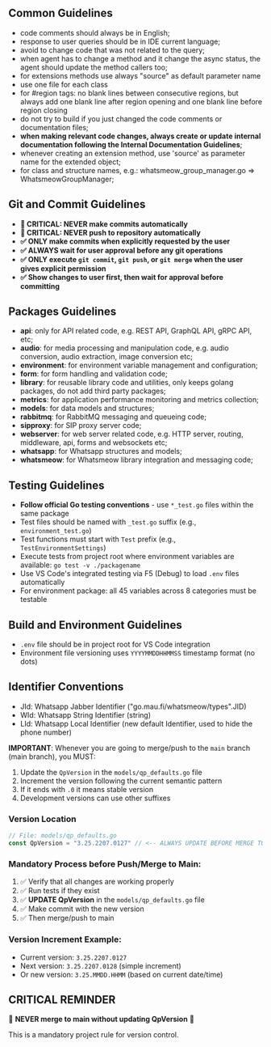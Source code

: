 ## Common Guidelines
* code comments should always be in English;
* response to user queries should be in IDE current language;
* avoid to change code that was not related to the query;
* when agent has to change a method and it change the async status, the agent should update the method callers too;
* for extensions methods use always "source" as default parameter name
* use one file for each class
* for #region tags: no blank lines between consecutive regions, but always add one blank line after region opening and one blank line before region closing
* do not try to build if you just changed the code comments or documentation files;
* **when making relevant code changes, always create or update internal documentation following the Internal Documentation Guidelines**;
* whenever creating an extension method, use 'source' as parameter name for the extended object;
* for class and structure names, e.g.: whatsmeow_group_manager.go => WhatsmeowGroupManager;

## Git and Commit Guidelines
* **🚨 CRITICAL: NEVER make commits automatically**
* **🚨 CRITICAL: NEVER push to repository automatically**
* **✅ ONLY make commits when explicitly requested by the user**
* **✅ ALWAYS wait for user approval before any git operations**
* **✅ ONLY execute `git commit`, `git push`, or `git merge` when the user gives explicit permission**
* **✅ Show changes to user first, then wait for approval before committing**

## Packages Guidelines
* **api**: only for API related code, e.g. REST API, GraphQL API, gRPC API, etc;
* **audio**: for media processing and manipulation code, e.g. audio conversion, audio extraction, image conversion etc;
* **environment**: for environment variable management and configuration;
* **form**: for form handling and validation code;
* **library**: for reusable library code and utilities, only keeps golang packages, do not add third party packages;
* **metrics**: for application performance monitoring and metrics collection;
* **models**: for data models and structures;
* **rabbitmq**: for RabbitMQ messaging and queueing code;
* **sipproxy**: for SIP proxy server code;
* **webserver**: for web server related code, e.g. HTTP server, routing, middleware, api, forms and websockets etc;
* **whatsapp**: for Whatsapp structures and models;
* **whatsmeow**: for Whatsmeow library integration and messaging code;


## Testing Guidelines
* **Follow official Go testing conventions** - use `*_test.go` files within the same package
* Test files should be named with `_test.go` suffix (e.g., `environment_test.go`)
* Test functions must start with `Test` prefix (e.g., `TestEnvironmentSettings`)
* Execute tests from project root where environment variables are available: `go test -v ./packagename`
* Use VS Code's integrated testing via F5 (Debug) to load `.env` files automatically
* For environment package: all 45 variables across 8 categories must be testable

## Build and Environment Guidelines
* `.env` file should be in project root for VS Code integration
* Environment file versioning uses `YYYYMMDDHHMMSS` timestamp format (no dots)

## Identifier Conventions
* JId: Whatsapp Jabber Identifier ("go.mau.fi/whatsmeow/types".JID)
* WId: Whatsapp String Identifier (string)
* LId: Whatsapp Local Identifier (new default Identifier, used to hide the phone number)

**IMPORTANT**: Whenever you are going to merge/push to the `main` branch (main branch), you MUST:
  1. Update the `QpVersion` in the `models/qp_defaults.go` file
  2. Increment the version following the current semantic pattern
  3. If it ends with `.0` it means stable version
  4. Development versions can use other suffixes

### Version Location
```go
// File: models/qp_defaults.go
const QpVersion = "3.25.2207.0127" // <-- ALWAYS UPDATE BEFORE MERGE TO MAIN
```

### Mandatory Process before Push/Merge to Main:
1. ✅ Verify that all changes are working properly
2. ✅ Run tests if they exist
3. ✅ **UPDATE QpVersion** in the `models/qp_defaults.go` file
4. ✅ Make commit with the new version
5. ✅ Then merge/push to main

### Version Increment Example:
- Current version: `3.25.2207.0127`
- Next version: `3.25.2207.0128` (simple increment)
- Or new version: `3.25.MMDD.HHMM` (based on current date/time)

## CRITICAL REMINDER
🚨 **NEVER merge to main without updating QpVersion** 🚨

This is a mandatory project rule for version control.

